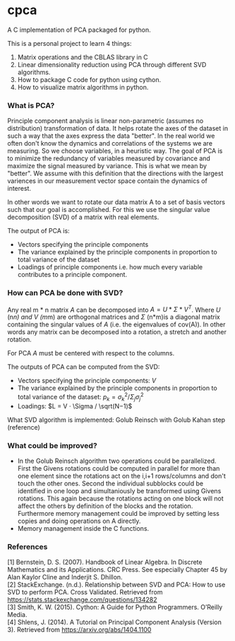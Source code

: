 # cpca
A C implementation of PCA packaged for python.

This is a personal project to learn 4 things: 
1. Matrix operations and the CBLAS library in C
2. Linear dimensionality reduction using PCA through different SVD algorithms.
3. How to package C code for python using cython. 
4. How to visualize matrix algorithms in python. 

### What is PCA?
Principle component analysis is linear non-parametric (assumes no distribution) transformation of data. It helps rotate the axes of the dataset in such a way that the axes express the data "better". In the real world we often don't know the dynamics and correlations of the systems we are measuring. So we choose variables, in a heuristic way. The goal of PCA is to minimize the redundancy of variables measured by covariance and maximize the signal measured by variance. This is what we mean by "better". We assume with this definition that the directions with the largest variences in our measurement vector space contain the dynamics of interest.

In other words we want to rotate our data matrix A to a set of basis vectors such that our goal is accomplished. For this we use the singular value decomposition (SVD) of a matrix with real elements. 

The output of PCA is: 
* Vectors specifying the principle components 
* The variance explained by the principle components in proportion to total variance of the dataset
* Loadings of principle components i.e. how much every variable contributes to a principle component.

### How can PCA be done with SVD?
Any real m * n matrix $A$ can be decomposed into $A=U*\Sigma*V^T$. Where $U$ (n*n) and $V$ (m*m) are orthogonal matrices and $\Sigma$ (n*m)is a diagonal matrix containing the singular values of $A$ (i.e. the eigenvalues of cov(A)). In other words any matrix can be decomposed into a rotation, a stretch and another rotation. 

For PCA $A$ must be centered with respect to the columns. 

The outputs of PCA can be computed from the SVD: 
* Vectors specifying the principle components: $V$
* The variance explained by the principle components in proportion to total variance of the dataset: $p_k = \sigma_k^2 / \Sigma_j \sigma_j^2$
* Loadings: $L = V · \Sigma / \sqrt(N−1)$


What SVD algorithm is implemented: Golub Reinsch with Golub Kahan step (reference)

### What could be improved? 
* In the Golub Reinsch algorithm two operations could be parallelized. First the Givens rotations could be computed in parallel for more than one element since the rotations act on the i,i+1 rows/columns and don't touch the other ones. Second the individual subblocks could be identified in one loop and simultaniously be transformed using Givens rotations. This again because the rotations acting on one block will not affect the others by definition of the blocks and the rotation. Furthermore memory management could be improved by setting less copies and doing operations on A directly.
* Memory management inside the C functions.



### References
[1] Bernstein, D. S. (2007). Handbook of Linear Algebra. In Discrete Mathematics and its Applications. CRC Press. See especially Chapter 45 by Alan Kaylor Cline and Inderjit S. Dhillon.  
[2] StackExchange. (n.d.). Relationship between SVD and PCA: How to use SVD to perform PCA. Cross Validated. Retrieved from https://stats.stackexchange.com/questions/134282  
[3] Smith, K. W. (2015). Cython: A Guide for Python Programmers. O’Reilly Media.  
[4] Shlens, J. (2014). A Tutorial on Principal Component Analysis (Version 3). Retrieved from https://arxiv.org/abs/1404.1100  
